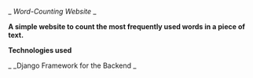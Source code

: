 _ _Word-Counting Website_ _

**A simple website to count the most frequently used words in a piece of text.**

**Technologies used**

_ _Django Framework for the Backend _
